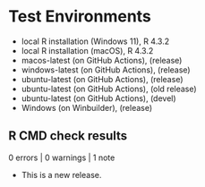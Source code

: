 # Test Environments
* local R installation (Windows 11), R 4.3.2
* local R installation (macOS), R 4.3.2
* macos-latest (on GitHub Actions), (release)
* windows-latest (on GitHub Actions), (release)
* ubuntu-latest (on GitHub Actions), (release)
* ubuntu-latest (on GitHub Actions), (old release)
* ubuntu-latest (on GitHub Actions), (devel)
* Windows (on Winbuilder), (release)

## R CMD check results

0 errors | 0 warnings | 1 note

* This is a new release.
